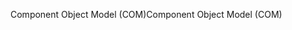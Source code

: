 <span data-ttu-id="285b2-101">Component Object Model (COM)</span><span class="sxs-lookup"><span data-stu-id="285b2-101">Component Object Model (COM)</span></span>